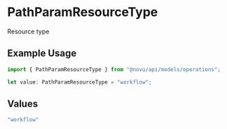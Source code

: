 # PathParamResourceType

Resource type

## Example Usage

```typescript
import { PathParamResourceType } from "@novu/api/models/operations";

let value: PathParamResourceType = "workflow";
```

## Values

```typescript
"workflow"
```